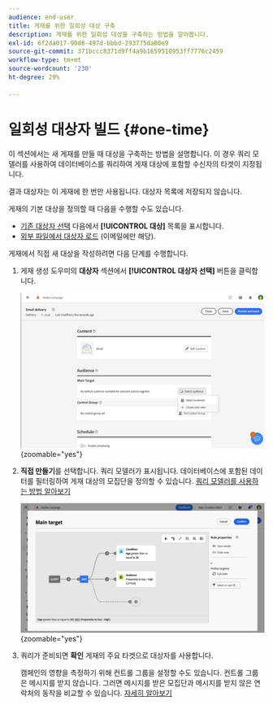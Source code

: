 ```yaml
---
audience: end-user
title: 게재를 위한 일회성 대상 구축
description: 게재를 위한 일회성 대상을 구축하는 방법을 알아봅니다.
exl-id: 6f2da017-90d6-497d-bbbd-293775da00e9
source-git-commit: 371bccc8371d9ff4a9b1659510953ff7776c2459
workflow-type: tm+mt
source-wordcount: '230'
ht-degree: 29%

---
```


# 일회성 대상자 빌드 {#one-time}

이 섹션에서는 새 게재를 만들 때 대상을 구축하는 방법을 설명합니다. 이 경우 쿼리 모델러를 사용하여 데이터베이스를 쿼리하여 게재 대상에 포함할 수신자의 타겟이 지정됩니다.

결과 대상자는 이 게재에 한 번만 사용됩니다. 대상자 목록에 저장되지 않습니다.

게재의 기본 대상을 정의할 때 다음을 수행할 수도 있습니다.

* [기존 대상자 선택](add-audience.md) 다음에서 **[!UICONTROL 대상]** 목록을 표시합니다.
* [외부 파일에서 대상자 로드](file-audience.md) (이메일에만 해당).

게재에서 직접 새 대상을 작성하려면 다음 단계를 수행합니다.

1. 게재 생성 도우미의 **대상자** 섹션에서 **[!UICONTROL 대상자 선택]** 버튼을 클릭합니다.

   ![](assets/segment-builder0.png){zoomable=&quot;yes&quot;}

1. **직접 만들기**&#x200B;를 선택합니다. 쿼리 모델러가 표시됩니다. 데이터베이스에 포함된 데이터를 필터링하여 게재 대상의 모집단을 정의할 수 있습니다. [쿼리 모델러를 사용하는 방법 알아보기](../query/query-modeler-overview.md)

   ![](assets/query-modeler.png){zoomable=&quot;yes&quot;}

1. 쿼리가 준비되면 **확인** 게재의 주요 타겟으로 대상자를 사용합니다.

   캠페인의 영향을 측정하기 위해 컨트롤 그룹을 설정할 수도 있습니다. 컨트롤 그룹은 메시지를 받지 않습니다. 그러면 메시지를 받은 모집단과 메시지를 받지 않은 연락처의 동작을 비교할 수 있습니다. [자세히 알아보기](control-group.md)
